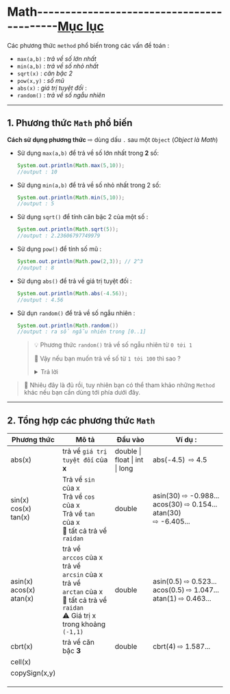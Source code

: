 # Math------------------------------------------[Mục lục](https://github.com/Zenfection/Java)

Các phương thức `method` phổ biến trong các vấn đề toán :

- `max(a,b)` : *trả về số lớn nhất*
- `min(a,b)` : *trả về số nhỏ nhất*
- `sqrt(x)` : *căn bậc 2*
- `pow(x,y)` : *số mũ*
- `abs(x)` : *giá trị tuyệt đối* : 
- `random()` : *trả về số ngẫu nhiên* 

---

## 1. Phương thức `Math` phổ biến

**Cách sử dụng phương thức**  ⇨ dùng dấu `.` sau một `Object` (*Object là Math*)

- Sử dụng `max(a,b)` để trả về số lớn nhất trong **2** số:
  
  ```java
  System.out.println(Math.max(5,10));
  //output : 10
  ```

- Sử dụng `min(a,b)` để trả về số nhỏ nhất trong 2 số:
  
  ```java
  System.out.println(Math.min(5,10));
  //output : 5
  ```

- Sử dụng `sqrt()` để tính căn bậc 2 của một số : 
  
  ```java
  System.out.println(Math.sqrt(5));
  //output : 2.23606797749979
  ```

- Sử dụng `pow()` để tính số mũ : 
  
  ```java
  System.out.println(Math.pow(2,3)); // 2^3
  //output : 8
  ```

- Sử dụng `abs()` để trả về giá trị tuyệt đối :
  
  ```java
  System.out.println(Math.abs(-4.56));
  //output : 4.56
  ```

- Sử dụn `random()` để trả về số ngẫu nhiên : 
  
  ```java
  System.out.println(Math.random())
  //output : ra số ngẫu nhiên trong [0..1]
  ```
  
  > 💡 Phương thức `random()` trả về số ngẫu nhiên từ `0 tới 1`
  > 
  > 🤔 Vậy nếu bạn muốn trả về số từ `1 tới 100` thì sao ? 
  > 
  > <details>
  > <summary>Trả lời</summary>
  > 
  > ```java
  > double ranNumber = Math.random()*100; // trả về số ngẫu nhiên từ (0 tới 99)
  > int x = (int)ranNumber + 1; // cộng thêm 1 và ép về số nguyên
  > System.out.println(x); //xuất x
  > ```
  > 
  > </details>

>  🧚 Nhiêu đây là đủ rồi, tuy nhiên bạn có thể tham khảo những `Method` khác nếu bạn cần dùng tới phía dưới đây.

---

## 2. Tổng hợp các phương thức `Math`

| Phương thức                       | Mô tả                                                                                                                                      | Đầu vào                        | Ví dụ :                                                                 |
| --------------------------------- | ------------------------------------------------------------------------------------------------------------------------------------------ | ------------------------------ | ----------------------------------------------------------------------- |
| abs(x)                            | trả về `giá trị tuyệt đối` của **x**                                                                                                       | double \| float \| int \| long | abs(-4.5)  ⇨ 4.5                                                        |
| sin(x)<br>cos(x)<br>tan(x)        | Trả về `sin` của x<br>Trả về `cos` của x<br>Trả về `tan` của x<br>🚀 tất cả trả về `raidan`                                                | double                         | asin(30) ⇨ -0.988...<br>acos(30) ⇨ 0.154...<br>atan(30) ⇨ -6.405...<br> |
| asin(x)<br>acos(x)<br>atan(x)<br> | trả về `arccos` của x<br>trả về `arcsin` của x<br>trả về `arctan` của x<br>🚀 tất cả trả về `raidan`<br>⚠️ Giá trị x trong khoảng `(-1,1)` | double                         | asin(0.5) ⇨ 0.523...<br>acos(0.5) ⇨ 1.047...<br>atan(1) ⇨ 0.463...      |
| cbrt(x)                           | trả về căn bậc **3**                                                                                                                       | double                         | cbrt(4) ⇨ 1.587...                                                      |
| cell(x)                           |                                                                                                                                            |                                |                                                                         |
| copySign(x,y)                     |                                                                                                                                            |                                |                                                                         |
|                                   |                                                                                                                                            |                                |                                                                         |
|                                   |                                                                                                                                            |                                |                                                                         |
|                                   |                                                                                                                                            |                                |                                                                         |